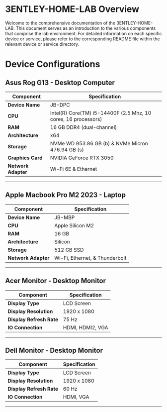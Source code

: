 # 3ENTLEY-HOME-LAB Overview

Welcome to the comprehensive documentation of the 3ENTLEY-HOME-LAB. This document serves as an introduction to the various components that comprise the lab environment. For detailed information on each specific device or service, please refer to the corresponding README file within the relevant device or service directory.


# Device Configurations

## Asus Rog G13 - Desktop Computer

| Component           | Specification                                                   | 
| ------------------- | --------------------------------------------------------------- |
| **Device Name**     | JB-DPC                                                          |
| **CPU**             | Intel(R) Core(TM) i5-14400F (2.5 Mhz, 10 cores, 16 processors)  |
| **RAM**             | 16 GB DDR4 (dual-channel)                                       |
| **Architecture**    | x64                                                             | 
| **Storage**         | NVMe WD 953.86 GB (b) & NVMe Micron 476.94 GB (s)               | 
| **Graphics Card**   | NVIDIA GeForce RTX 3050                                         |
| **Network Adapter** | Wi-Fi 6E & Ethernet                                             |

---

## Apple Macbook Pro M2 2023 - Laptop

| Component           | Specification                                                   | 
| ------------------- | --------------------------------------------------------------- |
| **Device Name**     | JB-MBP                                                          | 
| **CPU**             | Apple Silicon M2                                                |
| **RAM**             | 16 GB                                                           |
| **Architecture**    | Silicon                                                         | 
| **Storage**         | 512 GB SSD                                                      | 
| **Network Adapter** | Wi-Fi, Ethernet, & Thunderbolt                                  |

---

## Acer Monitor - Desktop Monitor
| Component                     | Specification                                                     | 
| ----------------------------- | ----------------------------------------------------------------- | 
| **Display Type**              | LCD Screen                                                        |
| **Display Resolution**        | 1920 x 1080                                                       |
| **Display Refresh Rate**      | 75 Hz                                                             |
| **IO Connection**             | HDMI, HDMI2, VGA                                                  | 

---

## Dell Monitor - Desktop Monitor
| Component                     | Specification                                                     | 
| ----------------------------- | ----------------------------------------------------------------- | 
| **Display Type**              | LCD Screen                                                        |
| **Display Resolution**        | 1920 x 1080                                                       |
| **Display Refresh Rate**      | 60 Hz                                                             |
| **IO Connection**             | HDMI, VGA                                                         | 

---

